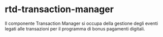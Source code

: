 # rtd-transaction-manager
Il componente Transaction Manager si occupa della gestione degli eventi legati alle transazioni per il programma di bonus pagamenti digitali.
